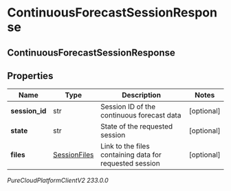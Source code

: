# ContinuousForecastSessionResponse

## ContinuousForecastSessionResponse

## Properties

|Name | Type | Description | Notes|
|------------ | ------------- | ------------- | -------------|
| **session_id** | str | Session ID of the continuous forecast data | [optional] |
| **state** | str | State of the requested session | [optional] |
| **files** | [SessionFiles](SessionFiles) | Link to the files containing data for requested session | [optional] |



_PureCloudPlatformClientV2 233.0.0_
